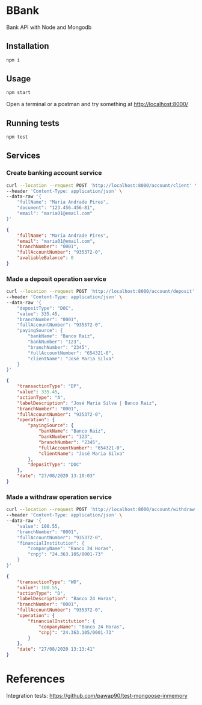 # BBank

Bank API with Node and Mongodb

## Installation

```bash
npm i
```

## Usage

```bash
npm start 
```

Open a terminal or a postman and try something at [http://localhost:8000/](http://localhost:8000/)


## Running tests

```bash
npm test
```

## Services

### Create banking account service

```sh
curl --location --request POST 'http://localhost:8000/account/client' \
--header 'Content-Type: application/json' \
--data-raw '{
    "fullName": "Maria Andrade Pires",
    "document": "123.456.456-81",
    "email": "maria01@email.com"
}'
```

```json
{
    "fullName": "Maria Andrade Pires",
    "email": "maria01@email.com",
    "branchNumber": "0001",
    "fullAccountNumber": "935372-0",
    "avaliableBalance": 0
}
```

### Made a deposit operation service

```sh
curl --location --request POST 'http://localhost:8000/account/deposit' \
--header 'Content-Type: application/json' \
--data-raw '{
    "depositType": "DOC",
    "value": 335.45,
    "branchNumber": "0001",
    "fullAccountNumber": "935372-0",
    "payingSource": {
        "bankName": "Banco Raiz",
        "bankNumber": "123",
        "branchNumber": "2345",
        "fullAccountNumber": "654321-0",
        "clientName": "José Maria Silva"
    }
}'
```

```json
{
    "transactionType": "DP",
    "value": 335.45,
    "actionType": "A",
    "labelDescription": "José Maria Silva | Banco Raiz",
    "branchNumber": "0001",
    "fullAccountNumber": "935372-0",
    "operation": {
        "payingSource": {
            "bankName": "Banco Raiz",
            "bankNumber": "123",
            "branchNumber": "2345",
            "fullAccountNumber": "654321-0",
            "clientName": "José Maria Silva"
        },
        "depositType": "DOC"
    },
    "date": "27/08/2020 13:10:03"
}
```

### Made a withdraw operation service

```sh
curl --location --request POST 'http://localhost:8000/account/withdraw' \
--header 'Content-Type: application/json' \
--data-raw '{
    "value": 100.55,
    "branchNumber": "0001",
    "fullAccountNumber": "935372-0",
    "financialInstitution": {
        "companyName": "Banco 24 Horas",
        "cnpj": "24.363.105/0001-73"
    }
}'
```

```json
{
    "transactionType": "WD",
    "value": 100.55,
    "actionType": "D",
    "labelDescription": "Banco 24 Horas",
    "branchNumber": "0001",
    "fullAccountNumber": "935372-0",
    "operation": {
        "financialInstitution": {
            "companyName": "Banco 24 Horas",
            "cnpj": "24.363.105/0001-73"
        }
    },
    "date": "27/08/2020 13:13:41"
}
```

# References

Integration tests: https://github.com/pawap90/test-mongoose-inmemory

